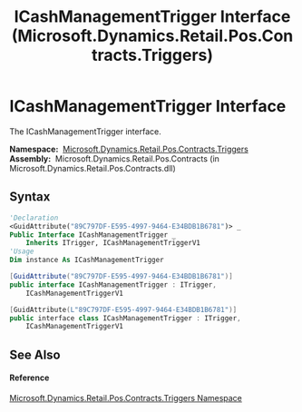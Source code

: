 ﻿---
title: ICashManagementTrigger Interface (Microsoft.Dynamics.Retail.Pos.Contracts.Triggers)
TOCTitle: ICashManagementTrigger Interface
ms:assetid: T:Microsoft.Dynamics.Retail.Pos.Contracts.Triggers.ICashManagementTrigger
ms:mtpsurl: https://technet.microsoft.com/en-us/library/microsoft.dynamics.retail.pos.contracts.triggers.icashmanagementtrigger(v=AX.60)
ms:contentKeyID: 47128503
ms.date: 05/18/2015
mtps_version: v=AX.60
f1_keywords:
- Microsoft.Dynamics.Retail.Pos.Contracts.Triggers.ICashManagementTrigger
dev_langs:
- CSharp
- C++
- VB
---

# ICashManagementTrigger Interface

The ICashManagementTrigger interface.

**Namespace:**  [Microsoft.Dynamics.Retail.Pos.Contracts.Triggers](microsoft-dynamics-retail-pos-contracts-triggers-namespace.md)  
**Assembly:**  Microsoft.Dynamics.Retail.Pos.Contracts (in Microsoft.Dynamics.Retail.Pos.Contracts.dll)

## Syntax

``` vb
'Declaration
<GuidAttribute("89C797DF-E595-4997-9464-E34BDB1B6781")> _
Public Interface ICashManagementTrigger _
    Inherits ITrigger, ICashManagementTriggerV1
'Usage
Dim instance As ICashManagementTrigger
```

``` csharp
[GuidAttribute("89C797DF-E595-4997-9464-E34BDB1B6781")]
public interface ICashManagementTrigger : ITrigger, 
    ICashManagementTriggerV1
```

``` c++
[GuidAttribute(L"89C797DF-E595-4997-9464-E34BDB1B6781")]
public interface class ICashManagementTrigger : ITrigger, 
    ICashManagementTriggerV1
```

## See Also

#### Reference

[Microsoft.Dynamics.Retail.Pos.Contracts.Triggers Namespace](microsoft-dynamics-retail-pos-contracts-triggers-namespace.md)

